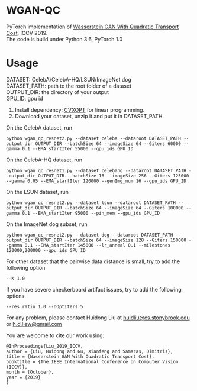 # WGAN-QC
PyTorch implementation of [Wasserstein GAN With Quadratic Transport Cost](http://openaccess.thecvf.com/content_ICCV_2019/html/Liu_Wasserstein_GAN_With_Quadratic_Transport_Cost_ICCV_2019_paper.html),  ICCV 2019. <br>
The code is build under Python 3.6, PyTorch 1.0
# Usage
DATASET: CelebA/CelebA-HQ/LSUN/ImageNet dog <br>
DATASET_PATH: path to the root folder of a dataset <br>
OUTPUT_DIR: the directory of your output <br>
GPU_ID: gpu id
1. Install dependency: [CVXOPT](https://cvxopt.org/) for linear programming. <br> 
2. Download your dataset, unzip it and put it in DATASET_PATH. <br>

On the CelebA dataset, run 
```
python wgan_qc_resnet2.py --dataset celeba --dataroot DATASET_PATH --output_dir OUTPUT_DIR --batchSize 64 --imageSize 64 --Giters 60000 --gamma 0.1 --EMA_startIter 55000 --gpu_ids GPU_ID
```

On the CelebA-HQ dataset, run
```
python wgan_qc_resnet1.py --dataset celebahq --dataroot DATASET_PATH --output_dir OUTPUT_DIR --batchSize 16 --imageSize 256 --Giters 125000 --gamma 0.05 --EMA_startIter 120000 --genImg_num 16 --gpu_ids GPU_ID
```

On the LSUN dataset, run
```
python wgan_qc_resnet2.py --dataset lsun --dataroot DATASET_PATH --output_dir OUTPUT_DIR --batchSize 64 --imageSize 64 --Giters 100000 --gamma 0.1 --EMA_startIter 95000 --pin_mem --gpu_ids GPU_ID
```

On the ImageNet dog subset, run
```
python wgan_qc_resnet2.py --dataset dog --dataroot DATASET_PATH --output_dir OUTPUT_DIR --batchSize 64 --imageSize 128 --Giters 150000 --gamma 0.1 --EMA_startIter 145000 --lr_anneal 0.1 --milestones 120000,200000 --gpu_ids GPU_ID
```

For other dataset that the pairwise data distance is small, try to add the following option
```
--K 1.0
```

If you have severe checkerboard artifact issues, try to add the following options
```
--res_ratio 1.0 --DOptIters 5
```

For any problem, please contact Huidong Liu at huidliu@cs.stonybrook.edu or h.d.liew@gmail.com <br>

You are welcome to cite our work using:
```
@InProceedings{Liu_2019_ICCV,
author = {Liu, Huidong and Gu, Xianfeng and Samaras, Dimitris},
title = {Wasserstein GAN With Quadratic Transport Cost},
booktitle = {The IEEE International Conference on Computer Vision (ICCV)},
month = {October},
year = {2019}
}
```
